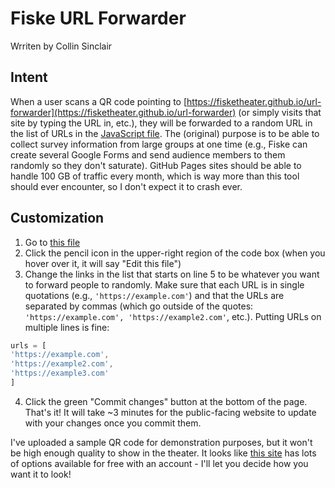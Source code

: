 # Fiske URL Forwarder

Wrriten by Collin Sinclair

## Intent

When a user scans a QR code pointing to [https://fisketheater.github.io/url-forwarder](https://fisketheater.github.io/url-forwarder) (or simply visits that site by typing the URL in, etc.), they will be forwarded to a random URL in the list of URLs in the [JavaScript file](https://github.com/fisketheater/url-forwarder/blob/main/script.js). The (original) purpose is to be able to collect survey information from large groups at one time (e.g., Fiske can create several Google Forms and send audience members to them randomly so they don't saturate). GitHub Pages sites should be able to handle 100 GB of traffic every month, which is way more than this tool should ever encounter, so I don't expect it to crash ever.

## Customization

1. Go to [this file](https://github.com/fisketheater/url-forwarder/blob/main/script.js)
2. Click the pencil icon in the upper-right region of the code box (when you hover over it, it will say "Edit this file")
3. Change the links in the list that starts on line 5 to be whatever you want to forward people to randomly. Make sure that each URL is in single quotations (e.g., `'https://example.com'`) and that the URLs are separated by commas (which go outside of the quotes: `'https://example.com', 'https://example2.com'`, etc.). Putting URLs on multiple lines is fine:
```javascript
urls = [
'https://example.com',
'https://example2.com',
'https://example3.com'
]
```
4. Click the green "Commit changes" button at the bottom of the page. That's it! It will take ~3 minutes for the public-facing website to update with your changes once you commit them.

I've uploaded a sample QR code for demonstration purposes, but it won't be high enough quality to show in the theater. It looks like [this site](https://www.qr-code-generator.com/) has lots of options available for free with an account - I'll let you decide how you want it to look!
